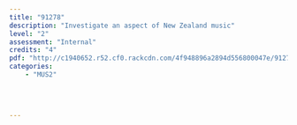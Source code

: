 ```yaml
---
title: "91278"
description: "Investigate an aspect of New Zealand music"
level: "2"
assessment: "Internal"
credits: "4"
pdf: "http://c1940652.r52.cf0.rackcdn.com/4f948896a2894d556800047e/91278.pdf"
categories:
    - "MUS2"
    
    
    
    
---
```

